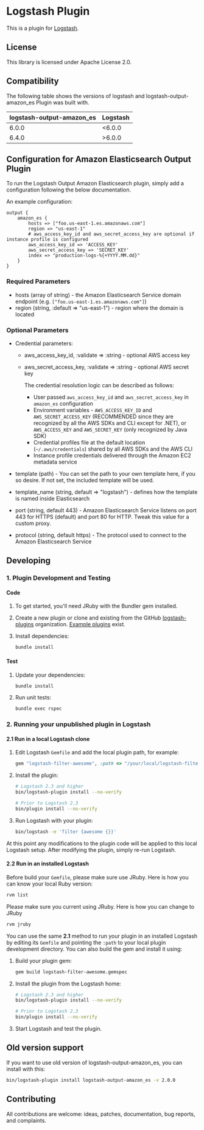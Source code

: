 # Logstash Plugin

This is a plugin for [Logstash](https://github.com/elastic/logstash).

## License

This library is licensed under Apache License 2.0.

## Compatibility

The following table shows the versions of logstash and logstash-output-amazon_es Plugin was built with.

|  logstash-output-amazon_es | Logstash |
| ------------- | ------------- |
| 6.0.0  | <6.0.0  |
| 6.4.0  | >6.0.0  |
## Configuration for Amazon Elasticsearch Output Plugin

To run the Logstash Output Amazon Elasticsearch plugin, simply add a configuration following the below documentation.

An example configuration:

```
output {
    amazon_es {
        hosts => ["foo.us-east-1.es.amazonaws.com"]
        region => "us-east-1"
        # aws_access_key_id and aws_secret_access_key are optional if instance profile is configured
        aws_access_key_id => 'ACCESS_KEY'
        aws_secret_access_key => 'SECRET_KEY'
        index => "production-logs-%{+YYYY.MM.dd}"
    }
}
```

### Required Parameters

- hosts (array of string) - the Amazon Elasticsearch Service domain endpoint (e.g. `["foo.us-east-1.es.amazonaws.com"]`)
- region (string, :default => "us-east-1") - region where the domain is located

### Optional Parameters

- Credential parameters:

  * aws_access_key_id, :validate => :string - optional AWS access key
  * aws_secret_access_key, :validate => :string - optional AWS secret key

	 The credential resolution logic can be described as follows:

	 - User passed `aws_access_key_id` and `aws_secret_access_key` in `amazon_es` configuration
	 - Environment variables - `AWS_ACCESS_KEY_ID` and `AWS_SECRET_ACCESS_KEY` (RECOMMENDED since they are recognized by all the AWS SDKs and CLI except for .NET), or `AWS_ACCESS_KEY` and `AWS_SECRET_KEY` (only recognized by Java SDK)
	 - Credential profiles file at the default location (`~/.aws/credentials`) shared by all AWS SDKs and the AWS CLI
	 - Instance profile credentials delivered through the Amazon EC2 metadata service

- template (path) - You can set the path to your own template here, if you so desire. If not set, the included template will be used.
- template_name (string, default => "logstash") - defines how the template is named inside Elasticsearch
- port (string, default 443) - Amazon Elasticsearch Service listens on port 443 for HTTPS (default) and port 80 for HTTP. Tweak this value for a custom proxy.
- protocol (string, default https) - The protocol used to connect to the Amazon Elasticsearch Service

## Developing

### 1. Plugin Development and Testing

#### Code

1. To get started, you'll need JRuby with the Bundler gem installed.

2. Create a new plugin or clone and existing from the GitHub [logstash-plugins](https://github.com/logstash-plugins) organization. [Example plugins](https://github.com/logstash-plugins?query=example) exist.

3. Install dependencies:

   ```sh
   bundle install
   ```

#### Test

1. Update your dependencies:

   ```sh
   bundle install
   ```

2. Run unit tests:

   ```sh
   bundle exec rspec
   ```

### 2. Running your unpublished plugin in Logstash

#### 2.1 Run in a local Logstash clone

1. Edit Logstash `Gemfile` and add the local plugin path, for example:

   ```ruby
   gem "logstash-filter-awesome", :path => "/your/local/logstash-filter-awesome"
   ```

2. Install the plugin:

   ```sh
   # Logstash 2.3 and higher
   bin/logstash-plugin install --no-verify

   # Prior to Logstash 2.3
   bin/plugin install --no-verify
   ```

3. Run Logstash with your plugin:

   ```sh
   bin/logstash -e 'filter {awesome {}}'
   ```

At this point any modifications to the plugin code will be applied to this local Logstash setup. After modifying the plugin, simply re-run Logstash.

#### 2.2 Run in an installed Logstash

Before build your `Gemfile`, please make sure use JRuby. Here is how you can know your local Ruby version:

```sh
rvm list
```

Please make sure you current using JRuby. Here is how you can change to JRuby

```sh
rvm jruby
```

You can use the same **2.1** method to run your plugin in an installed Logstash by editing its `Gemfile` and pointing the `:path` to your local plugin development directory. You can also build the gem and install it using:

1. Build your plugin gem:

   ```sh
   gem build logstash-filter-awesome.gemspec
   ```

2. Install the plugin from the Logstash home:

   ```sh
   # Logstash 2.3 and higher
   bin/logstash-plugin install --no-verify

   # Prior to Logstash 2.3
   bin/plugin install --no-verify
   ```

3. Start Logstash and test the plugin.

## Old version support

If you want to use old version of logstash-output-amazon_es, you can install with this:  
```sh
bin/logstash-plugin install logstash-output-amazon_es -v 2.0.0
```



## Contributing

All contributions are welcome: ideas, patches, documentation, bug reports, and complaints.
